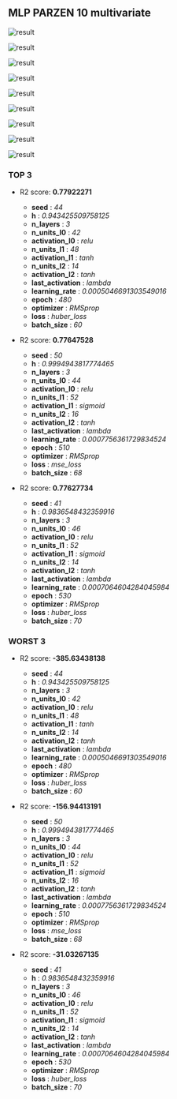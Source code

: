 ## MLP PARZEN 10 multivariate

![result](img/10_multivariate_importance_r2.png)

![result](img/10_multivariate_n_units_l0_r2.png)

![result](img/10_multivariate_epoch_r2.png)

![result](img/10_multivariate_n_layers_r2.png)

![result](img/10_multivariate_learning_rate_r2.png)

![result](img/10_multivariate_activation_l0_r2.png)

![result](img/10_multivariate_last_activation_r2.png)

![result](img/10_multivariate_batch_size_r2.png)

![result](img/10_multivariate_h_r2.png)
### TOP 3
- R2 score: **0.77922271**
	 - **seed** : *44*
	 - **h** : *0.943425509758125*
	 - **n_layers** : *3*
	 - **n_units_l0** : *42*
	 - **activation_l0** : *relu*
	 - **n_units_l1** : *48*
	 - **activation_l1** : *tanh*
	 - **n_units_l2** : *14*
	 - **activation_l2** : *tanh*
	 - **last_activation** : *lambda*
	 - **learning_rate** : *0.0005046691303549016*
	 - **epoch** : *480*
	 - **optimizer** : *RMSprop*
	 - **loss** : *huber_loss*
	 - **batch_size** : *60*

- R2 score: **0.77647528**
	 - **seed** : *50*
	 - **h** : *0.9994943817774465*
	 - **n_layers** : *3*
	 - **n_units_l0** : *44*
	 - **activation_l0** : *relu*
	 - **n_units_l1** : *52*
	 - **activation_l1** : *sigmoid*
	 - **n_units_l2** : *16*
	 - **activation_l2** : *tanh*
	 - **last_activation** : *lambda*
	 - **learning_rate** : *0.0007756361729834524*
	 - **epoch** : *510*
	 - **optimizer** : *RMSprop*
	 - **loss** : *mse_loss*
	 - **batch_size** : *68*

- R2 score: **0.77627734**
	 - **seed** : *41*
	 - **h** : *0.9836548432359916*
	 - **n_layers** : *3*
	 - **n_units_l0** : *46*
	 - **activation_l0** : *relu*
	 - **n_units_l1** : *52*
	 - **activation_l1** : *sigmoid*
	 - **n_units_l2** : *14*
	 - **activation_l2** : *tanh*
	 - **last_activation** : *lambda*
	 - **learning_rate** : *0.0007064604284045984*
	 - **epoch** : *530*
	 - **optimizer** : *RMSprop*
	 - **loss** : *huber_loss*
	 - **batch_size** : *70*


### WORST 3
- R2 score: **-385.63438138**
	 - **seed** : *44*
	 - **h** : *0.943425509758125*
	 - **n_layers** : *3*
	 - **n_units_l0** : *42*
	 - **activation_l0** : *relu*
	 - **n_units_l1** : *48*
	 - **activation_l1** : *tanh*
	 - **n_units_l2** : *14*
	 - **activation_l2** : *tanh*
	 - **last_activation** : *lambda*
	 - **learning_rate** : *0.0005046691303549016*
	 - **epoch** : *480*
	 - **optimizer** : *RMSprop*
	 - **loss** : *huber_loss*
	 - **batch_size** : *60*

- R2 score: **-156.94413191**
	 - **seed** : *50*
	 - **h** : *0.9994943817774465*
	 - **n_layers** : *3*
	 - **n_units_l0** : *44*
	 - **activation_l0** : *relu*
	 - **n_units_l1** : *52*
	 - **activation_l1** : *sigmoid*
	 - **n_units_l2** : *16*
	 - **activation_l2** : *tanh*
	 - **last_activation** : *lambda*
	 - **learning_rate** : *0.0007756361729834524*
	 - **epoch** : *510*
	 - **optimizer** : *RMSprop*
	 - **loss** : *mse_loss*
	 - **batch_size** : *68*

- R2 score: **-31.03267135**
	 - **seed** : *41*
	 - **h** : *0.9836548432359916*
	 - **n_layers** : *3*
	 - **n_units_l0** : *46*
	 - **activation_l0** : *relu*
	 - **n_units_l1** : *52*
	 - **activation_l1** : *sigmoid*
	 - **n_units_l2** : *14*
	 - **activation_l2** : *tanh*
	 - **last_activation** : *lambda*
	 - **learning_rate** : *0.0007064604284045984*
	 - **epoch** : *530*
	 - **optimizer** : *RMSprop*
	 - **loss** : *huber_loss*
	 - **batch_size** : *70*


